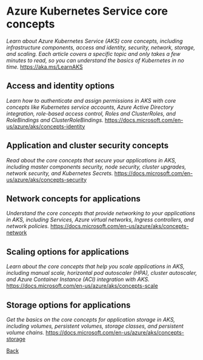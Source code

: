 # Azure Kubernetes Service core concepts	
*Learn about Azure Kubernetes Service (AKS) core concepts, including infrastructure components, access and identity, security, network, storage, and scaling. Each article covers a specific topic and only takes a few minutes to read, so you can understand the basics of Kubernetes in no time.*
https://aka.ms/LearnAKS
## Access and identity options
*Learn how to authenticate and assign permissions in AKS with core concepts like Kubernetes service accounts, Azure Active Directory integration, role-based access control, Roles and ClusterRoles, and RoleBindings and ClusterRoleBindings.*
https://docs.microsoft.com/en-us/azure/aks/concepts-identity
## Application and cluster security concepts
*Read about the core concepts that secure your applications in AKS, including master components security, node security, cluster upgrades, network security, and Kubernetes Secrets.*
https://docs.microsoft.com/en-us/azure/aks/concepts-security
## Network concepts for applications
*Understand the core concepts that provide networking to your applications in AKS, including Services, Azure virtual networks, Ingress controllers, and network policies.*
https://docs.microsoft.com/en-us/azure/aks/concepts-network
## Scaling options for applications
*Learn about the core concepts that help you scale applications  in AKS, including manual scale, horizontal pod autoscaler (HPA), cluster autoscaler, and Azure Container Instance (ACI) integration with AKS.*
https://docs.microsoft.com/en-us/azure/aks/concepts-scale
## Storage options for applications
*Get the basics on the core concepts for application storage  in AKS, including volumes, persistent volumes, storage classes, and persistent volume chains.*
https://docs.microsoft.com/en-us/azure/aks/concepts-storage

[Back](../learningpath.md)
